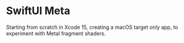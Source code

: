 # SwiftUI Meta

Starting from scratch in Xcode 15, creating a macOS target only app, to experiment with Metal fragment shaders.
